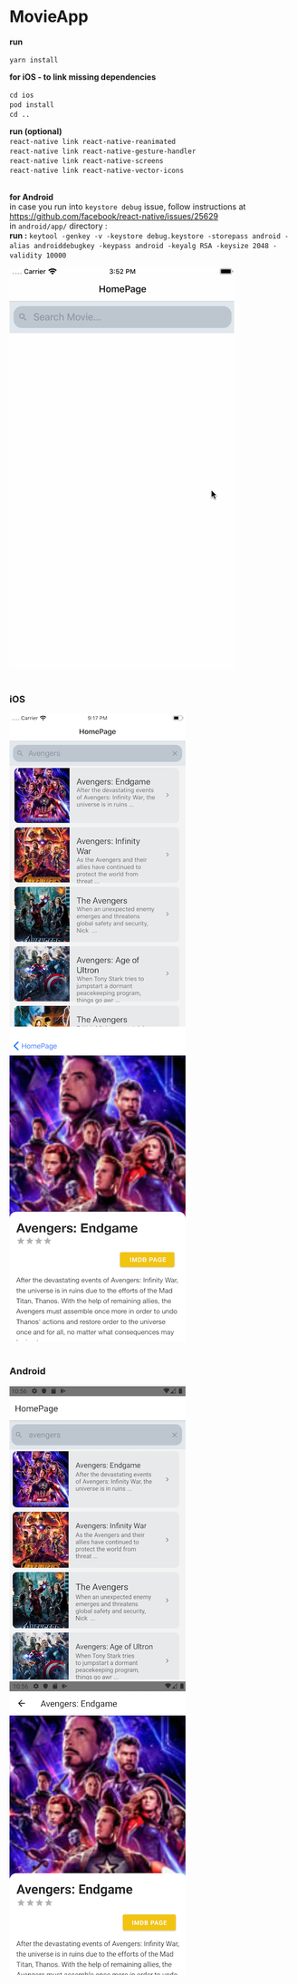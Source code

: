 # MovieApp

**run**

`yarn install`

**for iOS - to link missing dependencies**

`cd ios`<br/>
`pod install`<br/>
`cd ..`<br/>

**run (optional)**<br/>
`react-native link react-native-reanimated`<br/>
`react-native link react-native-gesture-handler`<br/>
`react-native link react-native-screens`<br/>
`react-native link react-native-vector-icons`<br/><br/>

**for Android**<br/>
in case you run into `keystore debug` issue, follow instructions at https://github.com/facebook/react-native/issues/25629<br />
in `android/app/` directory :
<br /> **run :** `keytool -genkey -v -keystore debug.keystore -storepass android -alias androiddebugkey -keypass android -keyalg RSA -keysize 2048 -validity 10000`

![Demo](app/assets/demo.gif)<br/><br/>


### iOS
![HomePage](app/assets/homepage-ios.png)
![MoviePage](app/assets/moviescene-ios.png)<br/><br/>

### Android
![HomePage](app/assets/homepage-android.png)
![MoviePage](app/assets/moviescene-android.png)
